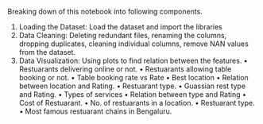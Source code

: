 Breaking down of this notebook into following components.
1.	Loading the Dataset: Load the dataset and import the libraries
2.	Data Cleaning: Deleting redundant files, renaming the columns, dropping duplicates, cleaning individual columns, remove NAN values from the dataset.
3.	Data Visualization: Using plots to find relation between the features. 
•	Restuarants delivering online or not. 
•	Restuarants allowing table booking or not. 
•	Table booking rate vs Rate 
•	Best location 
•	Relation between location and Rating. 
•	Restuarant type. 
•	Guassian rest type and Rating. 
•	Types of services 
•	Relation between type and Rating 
•	Cost of Restuarant. 
•	No. of restuarants in a location. 
•	Restuarant type. 
•	Most famous restuarant chains in Bengaluru.

